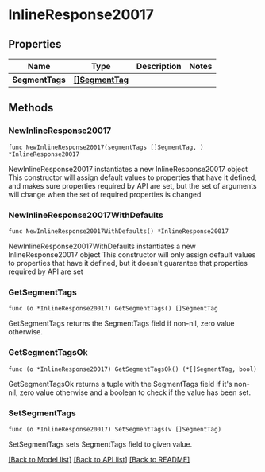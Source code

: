 # InlineResponse20017

## Properties

Name | Type | Description | Notes
------------ | ------------- | ------------- | -------------
**SegmentTags** | [**[]SegmentTag**](SegmentTag.md) |  | 

## Methods

### NewInlineResponse20017

`func NewInlineResponse20017(segmentTags []SegmentTag, ) *InlineResponse20017`

NewInlineResponse20017 instantiates a new InlineResponse20017 object
This constructor will assign default values to properties that have it defined,
and makes sure properties required by API are set, but the set of arguments
will change when the set of required properties is changed

### NewInlineResponse20017WithDefaults

`func NewInlineResponse20017WithDefaults() *InlineResponse20017`

NewInlineResponse20017WithDefaults instantiates a new InlineResponse20017 object
This constructor will only assign default values to properties that have it defined,
but it doesn't guarantee that properties required by API are set

### GetSegmentTags

`func (o *InlineResponse20017) GetSegmentTags() []SegmentTag`

GetSegmentTags returns the SegmentTags field if non-nil, zero value otherwise.

### GetSegmentTagsOk

`func (o *InlineResponse20017) GetSegmentTagsOk() (*[]SegmentTag, bool)`

GetSegmentTagsOk returns a tuple with the SegmentTags field if it's non-nil, zero value otherwise
and a boolean to check if the value has been set.

### SetSegmentTags

`func (o *InlineResponse20017) SetSegmentTags(v []SegmentTag)`

SetSegmentTags sets SegmentTags field to given value.



[[Back to Model list]](../README.md#documentation-for-models) [[Back to API list]](../README.md#documentation-for-api-endpoints) [[Back to README]](../README.md)


